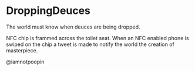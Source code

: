 # DroppingDeuces
The world must know when deuces are being dropped.

NFC chip is frammed across the toilet seat. When an NFC enabled phone is swiped on the chip a tweet is made to notify the world the creation of masterpiece.

@iamnotpoopin
